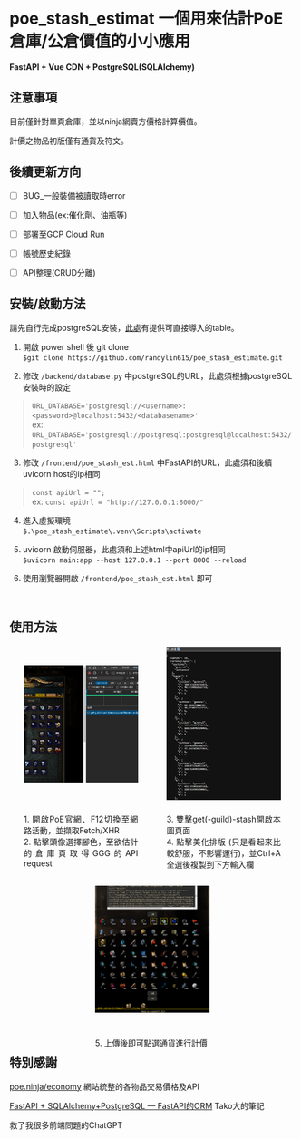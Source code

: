# poe_stash_estimat   一個用來估計PoE倉庫/公倉價值的小小應用
**FastAPI + Vue CDN + PostgreSQL(SQLAlchemy)**
</br> 

## 注意事項
目前僅針對單頁倉庫，並以ninja網賣方價格計算價值。

計價之物品初版僅有通貨及符文。
</br>

## 後續更新方向
- [ ] BUG_一般裝備被讀取時error
- [ ] 加入物品(ex:催化劑、油瓶等)
- [ ] 部署至GCP Cloud Run
- [ ] 帳號歷史紀錄
- [ ] API整理(CRUD分離)


## 安裝/啟動方法
請先自行完成postgreSQL安裝，[此處](https://github.com/randylin615/poe_stash_estimate/blob/main/sundries/Items.csv)有提供可直接導入的table。
1. 開啟 power shell 後 git clone  
`$git clone https://github.com/randylin615/poe_stash_estimate.git`

2. 修改 `/backend/database.py` 中postgreSQL的URL，此處須根據postgreSQL安裝時的設定  
>`URL_DATABASE='postgresql://<username>:<password>@localhost:5432/<databasename>'`  
ex:
`URL_DATABASE='postgresql://postgresql:postgresql@localhost:5432/postgresql'` 
3. 修改 `/frontend/poe_stash_est.html` 中FastAPI的URL，此處須和後續uvicorn host的ip相同   
>`const apiUrl = "";`  
ex:
`const apiUrl = "http://127.0.0.1:8000/"`

4. 進入虛擬環境  
`$.\poe_stash_estimate\.venv\Scripts\activate`

5. uvicorn 啟動伺服器，此處須和上述html中apiUrl的ip相同  
`$uvicorn main:app --host 127.0.0.1 --port 8000 --reload`

6. 使用瀏覽器開啟 `/frontend/poe_stash_est.html` 即可




</br>

## 使用方法

<div style="display: flex; justify-content: center; gap: 10%; flex-wrap: wrap;">
    <div style="text-align: center; max-width: 40%;">
        <img src="https://github.com/randylin615/poe_stash_estimate/blob/main/sundries/eg_pic1.png?raw=true" alt="eg_pic1" style="width: 100%; height: 70%; object-fit: contain;">
        <p style="text-align: justify;">1. 開啟PoE官網、F12切換至網路活動，並擷取Fetch/XHR<br>
           2. 點擊頭像選擇腳色，至欲估計的倉庫頁取得GGG的API request
        </p>
    </div>
    <div style="text-align: center; max-width: 40%;">
        <img src="https://github.com/randylin615/poe_stash_estimate/blob/main/sundries/eg_pic2.png?raw=true" alt="eg_pic2" style="width: 100%; height: 70%; object-fit: contain;">
        <p style="text-align: justify;">3. 雙擊get(-guild)-stash開啟本圖頁面<br>
           4. 點擊美化排版 (只是看起來比較舒服，不影響運行)，並Ctrl+A全選後複製到下方輸入欄
        </p>
    </div>
    <div style="text-align: center; max-width: 40%;">
        <img src="https://github.com/randylin615/poe_stash_estimate/blob/main/sundries/eg_pic3.png?raw=true" alt="eg_pic3" style="width: 100%; height: 100%; object-fit: contain;">
        <p style="text-align: justify;">5. 上傳後即可點選通貨進行計價
        </p>
    </div>
</div>


</br>  

## 特別感謝 
[poe.ninja/economy](https://poe.ninja/economy/settlers/currency) 網站統整的各物品交易價格及API

[FastAPI + SQLAlchemy+PostgreSQL — FastAPI的ORM](https://medium.com/@King610160/fastapi-sqlalchemy-postgresql-fastapi的orm-00818bc63106) Tako大的筆記

救了我很多前端問題的ChatGPT


